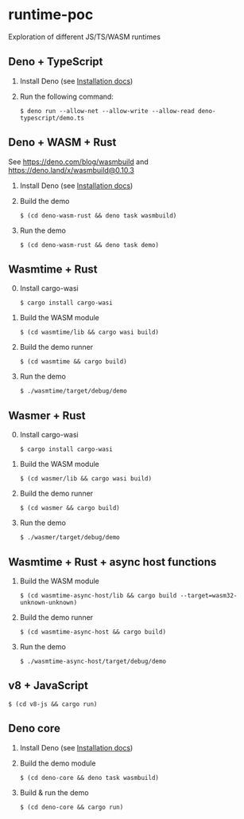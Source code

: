 # runtime-poc

Exploration of different JS/TS/WASM runtimes

## Deno + TypeScript

1. Install Deno (see [Installation docs](https://deno.land/manual@v1.29.2/getting_started/installation))

2. Run the following command:

   ```shell
   $ deno run --allow-net --allow-write --allow-read deno-typescript/demo.ts
   ```

## Deno + WASM + Rust

See https://deno.com/blog/wasmbuild and https://deno.land/x/wasmbuild@0.10.3

1. Install Deno (see [Installation docs](https://deno.land/manual@v1.29.2/getting_started/installation))

2. Build the demo

   ```shell
   $ (cd deno-wasm-rust && deno task wasmbuild)
   ```

3. Run the demo

   ```shell
   $ (cd deno-wasm-rust && deno task demo)
   ```

## Wasmtime + Rust

0. Install cargo-wasi

   ```shell
   $ cargo install cargo-wasi
   ```

1. Build the WASM module

   ```shell
   $ (cd wasmtime/lib && cargo wasi build)
   ```

2. Build the demo runner

   ```shell
   $ (cd wasmtime && cargo build)
   ```

3. Run the demo

   ```shell
   $ ./wasmtime/target/debug/demo
   ```

## Wasmer + Rust

0. Install cargo-wasi

   ```shell
   $ cargo install cargo-wasi
   ```

1. Build the WASM module

   ```shell
   $ (cd wasmer/lib && cargo wasi build)
   ```

2. Build the demo runner

   ```shell
   $ (cd wasmer && cargo build)
   ```

3. Run the demo

   ```shell
   $ ./wasmer/target/debug/demo
   ```

## Wasmtime + Rust + async host functions

1. Build the WASM module

   ```shell
   $ (cd wasmtime-async-host/lib && cargo build --target=wasm32-unknown-unknown)
   ```

2. Build the demo runner

   ```shell
   $ (cd wasmtime-async-host && cargo build)
   ```

3. Run the demo

   ```shell
   $ ./wasmtime-async-host/target/debug/demo
   ```

## v8 + JavaScript

```shell
$ (cd v8-js && cargo run)
```

## Deno core

1. Install Deno (see [Installation docs](https://deno.land/manual@v1.29.2/getting_started/installation))

2. Build the demo module

   ```shell
   $ (cd deno-core && deno task wasmbuild)
   ```

3. Build & run the demo

   ```shell
   $ (cd deno-core && cargo run)
   ```

